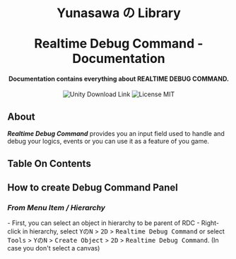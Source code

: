 <h1 align="center"> 
Yunasawa の Library <br></br>
Realtime Debug Command - Documentation 
</h1>

<h4 align="center"> Documentation contains everything about REALTIME DEBUG COMMAND.</h4>

<p align="center">
 <img src="https://img.shields.io/badge/Script-DOCUMENTATION-blue.svg" alt="Unity Download Link">
 <img src="https://img.shields.io/badge/Contact-yunasawa200@gmail.com-purple.svg" alt="License MIT">
</p>

<h2> About </h2>

<b><i>Realtime Debug Command</i></b> provides you an input field used to handle and debug your logics, events or you can use it as a feature of you game. 

<h2> Table On Contents </h2>


<h2> How to create Debug Command Panel </h2>

<h3><i> From Menu Item / Hierarchy </i></h3>
- First, you can select an object in hierarchy to be parent of RDC
- Right-click in hierarchy, select <kbd>YのN</kbd> > <kbd>2D</kbd> > <kbd>Realtime Debug Command</kbd> or select <kbd>Tools</kbd> > <kbd>YのN</kbd> > <kbd>Create Object</kbd> > <kbd>2D</kbd> > <kbd>Realtime Debug Command</kbd>.
(In case you don't select a canvas)

